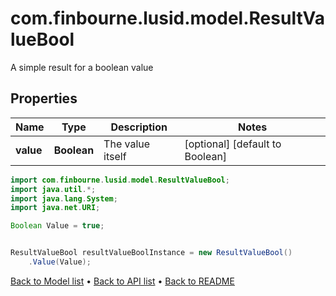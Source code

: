 # com.finbourne.lusid.model.ResultValueBool
A simple result for a boolean value

## Properties

Name | Type | Description | Notes
------------ | ------------- | ------------- | -------------
**value** | **Boolean** | The value itself | [optional] [default to Boolean]

```java
import com.finbourne.lusid.model.ResultValueBool;
import java.util.*;
import java.lang.System;
import java.net.URI;

Boolean Value = true;


ResultValueBool resultValueBoolInstance = new ResultValueBool()
    .Value(Value);
```


[Back to Model list](../README.md#documentation-for-models) &#8226; [Back to API list](../README.md#documentation-for-api-endpoints) &#8226; [Back to README](../README.md)
